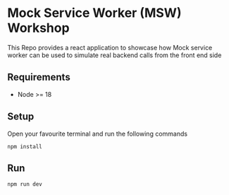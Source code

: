 # Mock Service Worker (MSW) Workshop

This Repo provides a react application to showcase how Mock service worker can be used to simulate real backend calls from the front end side

## Requirements

- Node >= 18

## Setup

Open your favourite terminal and run the following commands

```shell
npm install
```

## Run

```shell
npm run dev
```
